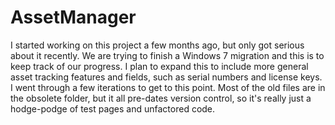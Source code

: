 AssetManager
============

I started working on this project a few months ago, but only got serious about it recently.  We are trying to finish a Windows 7 migration and this is to keep track of our progress.  I plan to expand this to include more general asset tracking features and fields, such as serial numbers and license keys.  I went through a few iterations to get to this point.  Most of the old files are in the obsolete folder, but it all pre-dates version control, so it's really just a hodge-podge of test pages and unfactored code.